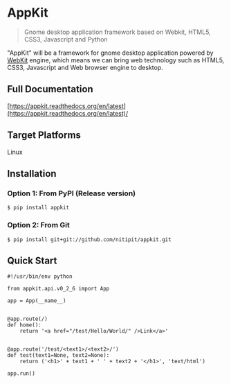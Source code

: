 AppKit
======

> Gnome desktop application framework based on Webkit, HTML5, CSS3,
> Javascript and Python

"AppKit" will be a framework for gnome desktop application powered by
[WebKit](http://www.webkit.org/) engine, which means we can bring web
technology such as HTML5, CSS3, Javascript and Web browser engine to
desktop.

Full Documentation
------------------

[https://appkit.readthedocs.org/en/latest](https://appkit.readthedocs.org/en/latest)/

Target Platforms
----------------

Linux

Installation
------------

### Option 1: From PyPI (Release version)

    $ pip install appkit

### Option 2: From Git

    $ pip install git+git://github.com/nitipit/appkit.git

Quick Start
-----------

    #!/usr/bin/env python

    from appkit.api.v0_2_6 import App

    app = App(__name__)


    @app.route(/)
    def home():
        return '<a href="/test/Hello/World/" />Link</a>'


    @app.route('/test/<text1>/<text2>/')
    def test(text1=None, text2=None):
        return ('<h1>' + text1 + ' ' + text2 + '</h1>', 'text/html')

    app.run()

